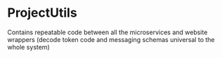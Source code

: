 # ProjectUtils
Contains repeatable code between all the microservices and website wrappers (decode token code and messaging schemas universal to the whole system)
